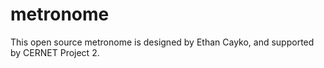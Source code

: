 # metronome
This open source metronome is designed by Ethan Cayko, and supported by CERNET Project 2. 
